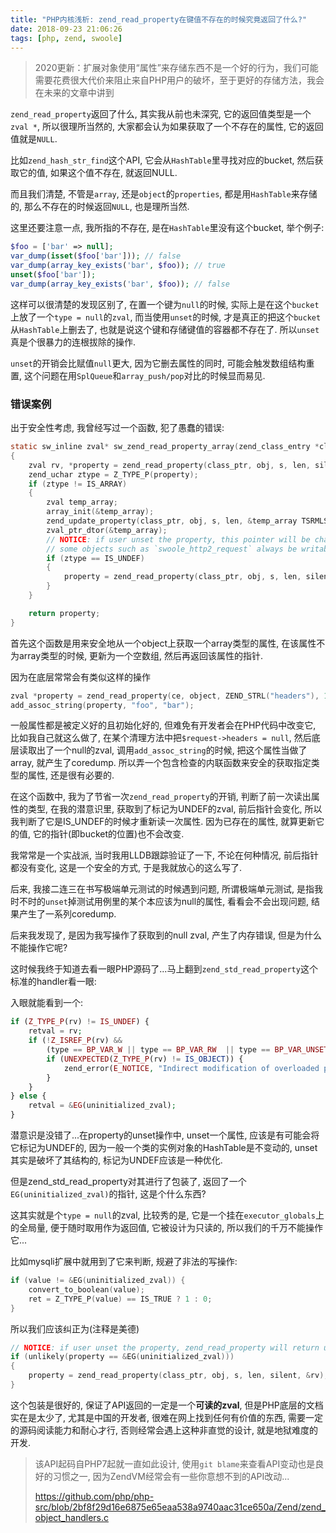 ```yaml
---
title: "PHP内核浅析: zend_read_property在键值不存在的时候究竟返回了什么?"
date: 2018-09-23 21:06:26
tags: [php, zend, swoole]
---
```


> 2020更新：扩展对象使用“属性”来存储东西不是一个好的行为，我们可能需要花费很大代价来阻止来自PHP用户的破坏，至于更好的存储方法，我会在未来的文章中讲到

`zend_read_property`返回了什么, 其实我从前也未深究, 它的返回值类型是一个`zval *`, 所以很理所当然的, 大家都会认为如果获取了一个不存在的属性, 它的返回值就是`NULL`.

比如`zend_hash_str_find`这个API, 它会从`HashTable`里寻找对应的bucket, 然后获取它的值, 如果这个值不存在, 就返回NULL.

而且我们清楚, 不管是`array`, 还是`object`的`properties`, 都是用`HashTable`来存储的, 那么不存在的时候返回`NULL`, 也是理所当然.

这里还要注意一点, 我所指的不存在, 是在`HashTable`里没有这个bucket, 举个例子:

```php
$foo = ['bar' => null];
var_dump(isset($foo['bar'])); // false
var_dump(array_key_exists('bar', $foo)); // true
unset($foo['bar']);
var_dump(array_key_exists('bar', $foo)); // false
```

这样可以很清楚的发现区别了, 在置一个键为`null`的时候, 实际上是在这个`bucket`上放了一个`type = null`的`zval`,  而当使用`unset`的时候, 才是真正的把这个`bucket`从`HashTable`上删去了, 也就是说这个键和存储键值的容器都不存在了. 所以`unset`真是个很暴力的连根拔除的操作.

`unset`的开销会比赋值`null`更大, 因为它删去属性的同时, 可能会触发数组结构重置, 这个问题在用`SplQueue`和`array_push/pop`对比的时候显而易见.

<!--more-->

### 错误案例

出于安全性考虑, 我曾经写过一个函数, 犯了愚蠢的错误:

```C
static sw_inline zval* sw_zend_read_property_array(zend_class_entry *class_ptr, zval *obj, const char *s, int len, int silent)
{
    zval rv, *property = zend_read_property(class_ptr, obj, s, len, silent, &rv);
    zend_uchar ztype = Z_TYPE_P(property);
    if (ztype != IS_ARRAY)
    {
        zval temp_array;
        array_init(&temp_array);
        zend_update_property(class_ptr, obj, s, len, &temp_array TSRMLS_CC);
        zval_ptr_dtor(&temp_array);
        // NOTICE: if user unset the property, this pointer will be changed
        // some objects such as `swoole_http2_request` always be writable
        if (ztype == IS_UNDEF)
        {
            property = zend_read_property(class_ptr, obj, s, len, silent, &rv);
        }
    }

    return property;
}
```

首先这个函数是用来安全地从一个object上获取一个array类型的属性, 在该属性不为array类型的时候, 更新为一个空数组, 然后再返回该属性的指针.

因为在底层常常会有类似这样的操作

```C
zval *property = zend_read_property(ce, object, ZEND_STRL("headers"), 1);
add_assoc_string(property, "foo", "bar");
```

一般属性都是被定义好的且初始化好的, 但难免有开发者会在PHP代码中改变它, 比如我自己就这么做了, 在某个清理方法中把`$request->headers = null`, 然后底层读取出了一个null的zval, 调用`add_assoc_string`的时候, 把这个属性当做了array, 就产生了coredump. 所以弄一个包含检查的内联函数来安全的获取指定类型的属性, 还是很有必要的.

在这个函数中, 我为了节省一次`zend_read_property`的开销, 判断了前一次读出属性的类型, 在我的潜意识里, 获取到了标记为UNDEF的zval, 前后指针会变化, 所以我判断了它是IS_UNDEF的时候才重新读一次属性. 因为已存在的属性, 就算更新它的值, 它的指针(即bucket的位置)也不会改变.

我常常是一个实战派, 当时我用LLDB跟踪验证了一下, 不论在何种情况, 前后指针都没有变化, 这是一个安全的方式, 于是我就放心的这么写了.

后来, 我接二连三在书写极端单元测试的时候遇到问题, 所谓极端单元测试, 是指我时不时的`unset`掉测试用例里的某个本应该为null的属性, 看看会不会出现问题, 结果产生了一系列coredump.

后来我发现了, 是因为我写操作了获取到的null zval, 产生了内存错误, 但是为什么不能操作它呢?

这时候我终于知道去看一眼PHP源码了...马上翻到`zend_std_read_property`这个标准的handler看一眼:

入眼就能看到一个:

```php
if (Z_TYPE_P(rv) != IS_UNDEF) {
    retval = rv;
    if (!Z_ISREF_P(rv) &&
        (type == BP_VAR_W || type == BP_VAR_RW  || type == BP_VAR_UNSET)) {
        if (UNEXPECTED(Z_TYPE_P(rv) != IS_OBJECT)) {
            zend_error(E_NOTICE, "Indirect modification of overloaded property %s::$%s has no effect", ZSTR_VAL(zobj->ce->name), ZSTR_VAL(name));
        }
    }
} else {
    retval = &EG(uninitialized_zval);
}
```

潜意识是没错了...在property的unset操作中, unset一个属性, 应该是有可能会将它标记为UNDEF的, 因为一般一个类的实例对象的HashTable是不变动的, unset其实是破坏了其结构的, 标记为UNDEF应该是一种优化.

但是zend_std_read_property对其进行了包装了, 返回了一个`EG(uninitialized_zval)`的指针, 这是个什么东西?

这其实就是个`type = null`的zval, 比较秀的是, 它是一个挂在`executor_globals`上的全局量, 便于随时取用作为返回值, 它被设计为只读的, 所以我们的千万不能操作它...

比如mysqli扩展中就用到了它来判断, 规避了非法的写操作:

```C
if (value != &EG(uninitialized_zval)) {
    convert_to_boolean(value);
    ret = Z_TYPE_P(value) == IS_TRUE ? 1 : 0;
}
```

所以我们应该纠正为(注释是美德)

```C
// NOTICE: if user unset the property, zend_read_property will return uninitialized_zval instead of NULL pointer
if (unlikely(property == &EG(uninitialized_zval)))
{
    property = zend_read_property(class_ptr, obj, s, len, silent, &rv);
}
```

这个包装是很好的, 保证了API返回的一定是一个**可读的zval**, 但是PHP底层的文档实在是太少了, 尤其是中国的开发者, 很难在网上找到任何有价值的东西, 需要一定的源码阅读能力和耐心才行, 否则经常会遇上这种非直觉的设计, 就是地狱难度的开发.



> 该API起码自PHP7起就一直如此设计, 使用`git blame`来查看API变动也是良好的习惯之一, 因为ZendVM经常会有一些你意想不到的API改动...
>
> https://github.com/php/php-src/blob/2bf8f29d16e6875e65eaa538a9740aac31ce650a/Zend/zend_object_handlers.c